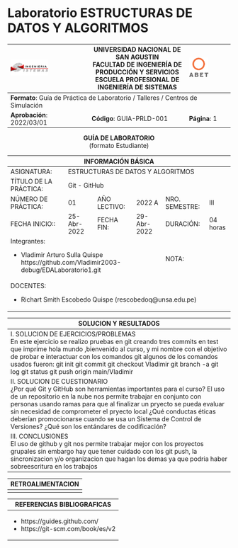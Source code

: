 ﻿# Laboratorio ESTRUCTURAS DE DATOS Y ALGORITMOS
<div align="center">
  <table>
    <theader>
      <tr>
        <td><img src="https://github.com/rescobedoq/pw2/blob/main/epis.png?raw=true" alt="EPIS" style="width:50%; height:auto"/></td>
          <th>
            <span style="font-weight:bold;">UNIVERSIDAD NACIONAL DE SAN AGUSTIN</span><br />
            <span style="font-weight:bold;">FACULTAD DE INGENIERÍA DE PRODUCCIÓN Y SERVICIOS</span><br />
            <span style="font-weight:bold;">ESCUELA PROFESIONAL DE INGENIERÍA DE SISTEMAS</span>
          </th>
          <td><img src="https://github.com/rescobedoq/pw2/blob/main/abet.png?raw=true" alt="ABET" style="width:50%; height:auto"/></td>
      </tr>
    </theader>
    <tbody>
      <tr><td colspan="3"><span style="font-weight:bold;">Formato</span>: Guía de Práctica de Laboratorio / Talleres / Centros de Simulación</td></tr>
      <tr><td><span style="font-weight:bold;">Aprobación</span>:  2022/03/01</td><td><span style="font-weight:bold;">Código</span>: GUIA-PRLD-001</td><td><span style="font-weight:bold;">Página</span>: 1</td></tr>
    </tbody>
  </table>
</div>

<div align="center">
  <span style="font-weight:bold;">GUÍA DE LABORATORIO</span><br />
  <span>(formato Estudiante)</span>
</div>


<table>
<theader>
<tr><th colspan="6">INFORMACIÓN BÁSICA</th></tr>
</theader>
<tbody>
<tr><td>ASIGNATURA:</td><td colspan="5">ESTRUCTURAS DE DATOS Y ALGORITMOS</td></tr>
<tr><td>TÍTULO DE LA PRÁCTICA:</td><td colspan="5">Git - GitHub</td></tr>
<tr>
<td>NÚMERO DE PRÁCTICA:</td><td>01</td><td>AÑO LECTIVO:</td><td>2022 A</td><td>NRO. SEMESTRE:</td><td>III</td>
</tr>
<tr>
<td>FECHA INICIO::</td><td>25-Abr-2022</td><td>FECHA FIN:</td><td>29-Abr-2022</td><td>DURACIÓN:</td><td>04 horas</td>
</tr>
<tr><td colspan="4">Integrantes:
<ul><li>Vladimir Arturo Sulla Quispe https://github.com/Vladimir2003-debug/EDALaboratorio1.git</li></ul>
</td>
<td>NOTA:</td><td></td>
</<tr>
<tr><td colspan="6">DOCENTES:
<ul>
<li>Richart Smith Escobedo Quispe (rescobedoq@unsa.edu.pe)</li>
</ul>
</td>
</<tr>
</tdbody>
</table>


<table>
  <theader>
    <tr><th colspan="6">SOLUCION Y RESULTADOS</th></tr>
  </theader>
  <tbody>
   <tr>
      <td colspan="6">I. SOLUCION DE EJERCICIOS/PROBLEMAS
        <br>En este ejercicio se realizo pruebas en git creando tres commits en test que imprime hola mundo ,bienvenido al curso, y mi nombre con el 
        objetivo de probar e interactuar con los comandos git
        algunos de los comandos usados fueron:     
        git init
        git commit
        git checkout Vladimir
        git branch -a
        git log
        git status
        git push origin main/Vladimir
      </td>
   </tr>
   <tr> 
    <td colspan="6">II. SOLUCION DE CUESTIONARIO
      <br>¿Por qué Git y GitHub son herramientas importantes para el curso? El uso de un repositorio en la nube nos permite trabajar en conjunto con personas usando ramas para que al finalizar un pryecto se pueda evaluar sin necesidad de comprometer el pryecto local 
¿Qué conductas éticas deberían promocionarse cuando se usa un Sistema de Control de Versiones?
¿Qué son los entándares de codificación?
    </td>
   </tr>
    <tr>
    <td colspan="6">III. CONCLUSIONES
      <br>El uso de github y git nos permite trabajar mejor con los proyectos grupales sin embargo
      hay que tener cuidado con los git push, la sincronizacion y/o  organizacion que hagan los demas
      ya que podria haber sobreescritura en los trabajos
     </td>
    </tr>
  </tbody>
</table>

<table>
  <theader>
    <tr><th colspan="6">RETROALIMENTACION</th></tr>
  </theader>
  <tbody>
    <tr>
      <td></td>
    </tr>
  </tbody>
</table>
      
      
<table>
  <theader>
    <tr><th colspan="6">REFERENCIAS BIBLIOGRAFICAS</th></tr>
  </theader>
  <tbody>
    <tr>
      <td colspan="6">
        <ul>
          <li>https://guides.github.com/</li>
          <li>https://git-scm.com/book/es/v2</li>
        </ul>
      </td>
    </tr>
  </tbody>
</table>

